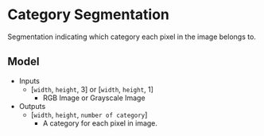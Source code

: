 # Category Segmentation

Segmentation indicating which category each pixel in the image belongs to.

## Model

* Inputs
  * [`width`, `height`, 3] or [`width`, `height`, 1]
    * RGB Image or Grayscale Image
* Outputs
  * [`width`, `height`, `number of category`]
    * A category for each pixel in image.
